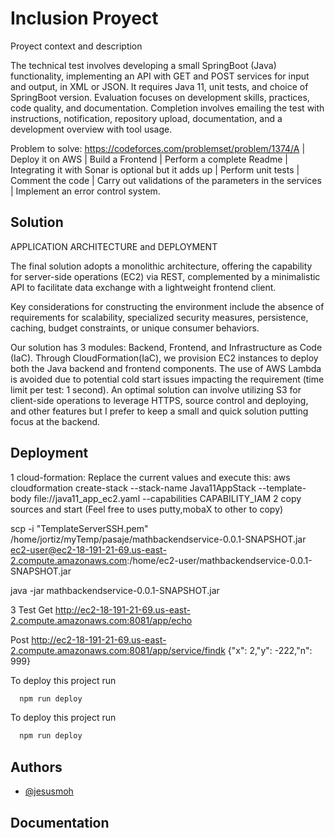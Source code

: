 
# Inclusion Proyect

Proyect context and description

The technical test involves developing a small SpringBoot (Java) functionality, implementing an API with GET and POST services for input and output, in XML or JSON. It requires Java 11, unit tests, and choice of SpringBoot version. Evaluation focuses on development skills, practices, code quality, and documentation. Completion involves emailing the test with instructions, notification, repository upload, documentation, and a development overview with tool usage.

Problem to solve: https://codeforces.com/problemset/problem/1374/A | Deploy it on AWS | Build a Frontend | Perform a complete Readme | Integrating it with Sonar is optional but it adds up | Perform unit tests | Comment the code | Carry out validations of the parameters in the services | Implement an error control system.

## Solution

APPLICATION ARCHITECTURE and DEPLOYMENT

The final solution adopts a monolithic architecture, offering the capability for server-side operations (EC2) via REST, complemented by a minimalistic API to facilitate data exchange with a lightweight frontend client.

Key considerations for constructing the environment include the absence of requirements for scalability, specialized security measures, persistence, caching, budget constraints, or unique consumer behaviors.

Our solution has 3 modules: Backend, Frontend, and Infrastructure as Code (IaC). Through CloudFormation(IaC), we provision EC2 instances to deploy both the Java backend and frontend components. The use of AWS Lambda is avoided due to potential cold start issues impacting the requirement (time limit per test: 1 second). An optimal solution can involve utilizing S3 for client-side operations to leverage HTTPS, source control and deploying, and other features but I prefer to keep a small and quick solution putting focus at the backend.

## Deployment

1 cloud-formation: Replace the current values and execute this:
aws cloudformation create-stack --stack-name Java11AppStack --template-body file://java11_app_ec2.yaml  --capabilities CAPABILITY_IAM
2 copy sources and start (Feel free to uses putty,mobaX to other to copy)

scp -i "TemplateServerSSH.pem" /home/jortiz/myTemp/pasaje/mathbackendservice-0.0.1-SNAPSHOT.jar ec2-user@ec2-18-191-21-69.us-east-2.compute.amazonaws.com:/home/ec2-user/mathbackendservice-0.0.1-SNAPSHOT.jar

java -jar mathbackendservice-0.0.1-SNAPSHOT.jar

3 Test
Get   http://ec2-18-191-21-69.us-east-2.compute.amazonaws.com:8081/app/echo

Post  http://ec2-18-191-21-69.us-east-2.compute.amazonaws.com:8081/app/service/findk        {"x": 2,"y": -222,"n": 999}



To deploy this project run

```bash
  npm run deploy
```

To deploy this project run

```bash
  npm run deploy
```
  
## Authors

- [@jesusmoh](https://www.github.com/jesusmoh)



## Documentation








